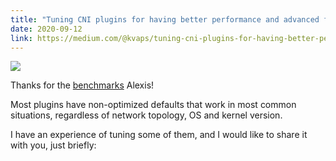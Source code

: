 ```yaml
---
title: "Tuning CNI plugins for having better performance and advanced features"
date: 2020-09-12
link: https://medium.com/@kvaps/tuning-cni-plugins-for-having-better-performance-and-advanced-features-a6c796d9fbf1
---
```


![](https://miro.medium.com/max/700/1*542zIrU1saV6nxdyQFnStA.png)

Thanks for the [benchmarks](https://itnext.io/benchmark-results-of-kubernetes-network-plugins-cni-over-10gbit-s-network-updated-august-2020-6e1b757b9e49) Alexis!

Most plugins have non-optimized defaults that work in most common situations, regardless of network topology, OS and kernel version.

I have an experience of tuning some of them, and I would like to share it with you, just briefly:

<!--more-->
